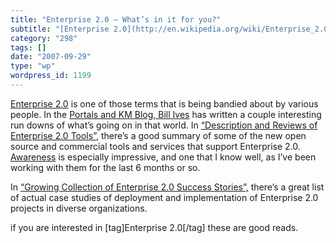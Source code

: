 ```yaml
---
title: "Enterprise 2.0 – What’s in it for you?"
subtitle: "[Enterprise 2.0](http://en.wikipedia.org/wiki/Enterprise_2.0) is one of those terms that is being ba..."
category: "298"
tags: []
date: "2007-09-29"
type: "wp"
wordpress_id: 1199
---
```

[Enterprise 2.0](http://en.wikipedia.org/wiki/Enterprise_2.0) is one of those terms that is being bandied about by various people. In the [Portals and KM Blog, Bill Ives](http://billives.typepad.com/portals_and_km/) has written a couple interesting run downs of what’s going on in that world. 
In [“Description and Reviews of Enterprise 2.0 Tools”](http://billives.typepad.com/portals_and_km/2007/09/descriptions-an.html), there’s a good summary of some of the new open source and commercial tools and services that support Enterprise 2.0. [Awareness](http://www.awarenessnetworks.com/home/) is especially impressive, and one that I know well, as I’ve been working with them for the last 6 months or so. 

In [“Growing Collection of Enterprise 2.0 Success Stories”,](http://billives.typepad.com/portals_and_km/2007/09/growing-collect.html) there’s a great list of actual case studies of deployment and implementation of Enterprise 2.0 projects in diverse organizations. 

if you are interested in [tag]Enterprise 2.0[/tag] these are good reads.
